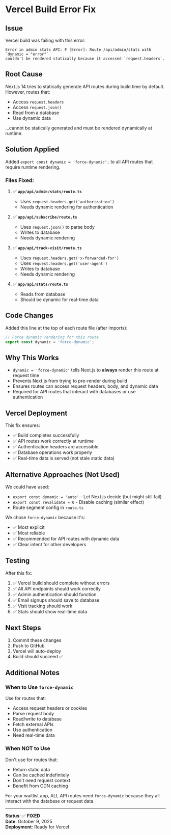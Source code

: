 # Vercel Build Error Fix

## Issue

Vercel build was failing with this error:

```
Error in admin stats API: F [Error]: Route /api/admin/stats with `dynamic = "error"` 
couldn't be rendered statically because it accessed `request.headers`.
```

## Root Cause

Next.js 14 tries to statically generate API routes during build time by default. However, routes that:
- Access `request.headers`
- Access `request.json()`
- Read from a database
- Use dynamic data

...cannot be statically generated and must be rendered dynamically at runtime.

## Solution Applied

Added `export const dynamic = 'force-dynamic';` to all API routes that require runtime rendering.

### Files Fixed:

1. ✅ **`app/api/admin/stats/route.ts`**
   - Uses `request.headers.get('authorization')`
   - Needs dynamic rendering for authentication

2. ✅ **`app/api/subscribe/route.ts`**
   - Uses `request.json()` to parse body
   - Writes to database
   - Needs dynamic rendering

3. ✅ **`app/api/track-visit/route.ts`**
   - Uses `request.headers.get('x-forwarded-for')`
   - Uses `request.headers.get('user-agent')`
   - Writes to database
   - Needs dynamic rendering

4. ✅ **`app/api/stats/route.ts`**
   - Reads from database
   - Should be dynamic for real-time data

## Code Changes

Added this line at the top of each route file (after imports):

```typescript
// Force dynamic rendering for this route
export const dynamic = 'force-dynamic';
```

## Why This Works

- `dynamic = 'force-dynamic'` tells Next.js to **always** render this route at request time
- Prevents Next.js from trying to pre-render during build
- Ensures routes can access request headers, body, and dynamic data
- Required for API routes that interact with databases or use authentication

## Vercel Deployment

This fix ensures:
- ✅ Build completes successfully
- ✅ API routes work correctly at runtime
- ✅ Authentication headers are accessible
- ✅ Database operations work properly
- ✅ Real-time data is served (not stale static data)

## Alternative Approaches (Not Used)

We could have used:
- `export const dynamic = 'auto'` - Let Next.js decide (but might still fail)
- `export const revalidate = 0` - Disable caching (similar effect)
- Route segment config in `route.ts`

We chose `force-dynamic` because it's:
- ✅ Most explicit
- ✅ Most reliable
- ✅ Recommended for API routes with dynamic data
- ✅ Clear intent for other developers

## Testing

After this fix:
1. ✅ Vercel build should complete without errors
2. ✅ All API endpoints should work correctly
3. ✅ Admin authentication should function
4. ✅ Email signups should save to database
5. ✅ Visit tracking should work
6. ✅ Stats should show real-time data

## Next Steps

1. Commit these changes
2. Push to GitHub
3. Vercel will auto-deploy
4. Build should succeed ✅

## Additional Notes

### When to Use `force-dynamic`

Use for routes that:
- Access request headers or cookies
- Parse request body
- Read/write to database
- Fetch external APIs
- Use authentication
- Need real-time data

### When NOT to Use

Don't use for routes that:
- Return static data
- Can be cached indefinitely
- Don't need request context
- Benefit from CDN caching

For your waitlist app, ALL API routes need `force-dynamic` because they all interact with the database or request data.

---

**Status**: ✅ **FIXED**  
**Date**: October 9, 2025  
**Deployment**: Ready for Vercel

